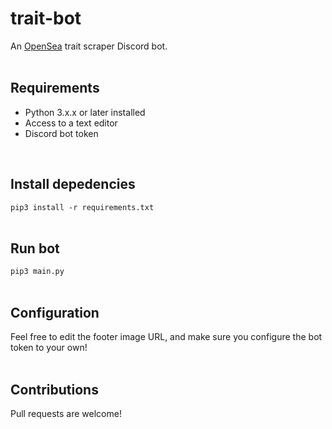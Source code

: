 # trait-bot

An [OpenSea](https://opensea.io/) trait scraper Discord bot.  
<br>

## Requirements 
- Python 3.x.x or later installed
- Access to a text editor
- Discord bot token  
<br>

## Install depedencies
`pip3 install -r requirements.txt`  
<br>
  
## Run bot
`pip3 main.py`  
<br>

## Configuration
Feel free to edit the footer image URL, and make sure you configure the bot token to your own!  
<br>

## Contributions
Pull requests are welcome!  
<br>
